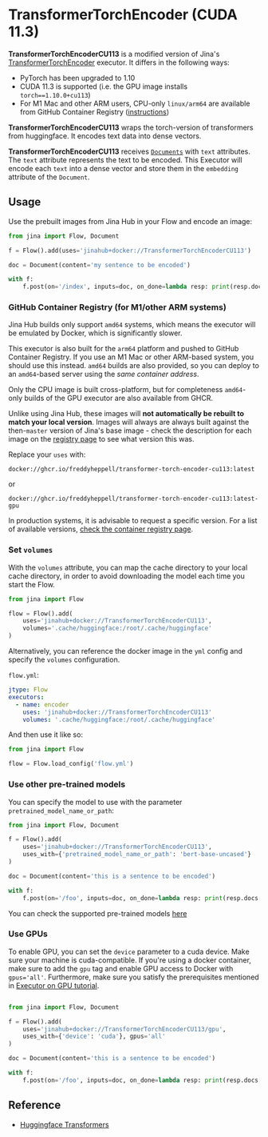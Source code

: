 # TransformerTorchEncoder (CUDA 11.3)

**TransformerTorchEncoderCU113** is a modified version of Jina's [TransformerTorchEncoder](https://github.com/jina-ai/executor-text-transformers-torch-encoder/) executor. It differs in the following ways:

* PyTorch has been upgraded to 1.10
* CUDA 11.3 is supported (i.e. the GPU image installs `torch==1.10.0+cu113`)
* For M1 Mac and other ARM users, CPU-only `linux/arm64` are available from GitHub Container Registry ([instructions](#github-container-registry-for-m1other-arm-systems))

**TransformerTorchEncoderCU113** wraps the torch-version of transformers from huggingface. It encodes text data into dense vectors.

**TransformerTorchEncoderCU113** receives [`Documents`](https://docs.jina.ai/fundamentals/document/) with `text` attributes.
The `text` attribute represents the text to be encoded. This Executor will encode each `text` into a dense vector and store them in the `embedding` attribute of the `Document`.


## Usage

Use the prebuilt images from Jina Hub in your Flow and encode an image:

```python
from jina import Flow, Document

f = Flow().add(uses='jinahub+docker://TransformerTorchEncoderCU113')

doc = Document(content='my sentence to be encoded')

with f:
    f.post(on='/index', inputs=doc, on_done=lambda resp: print(resp.docs[0].embedding))
```

### GitHub Container Registry (for M1/other ARM systems)

Jina Hub builds only support `amd64` systems, which means the executor will be emulated by Docker, which is significantly slower.

This executor is also built for the `arm64` platform and pushed to GitHub Container Registry. If you use an M1 Mac or other ARM-based system, you should use this instead. `amd64` builds are also provided, so you can deploy to an `amd64`-based server using the _same container address_.

Only the CPU image is built cross-platform, but for completeness `amd64`-only builds of the GPU executor are also available from GHCR.

Unlike using Jina Hub, these images will **not automatically be rebuilt to match your local version**. Images will always are always built against the then-`master` version of Jina's base image - check the description for each image on the [registry page](https://github.com/freddyheppell/executor-text-transformers-torch-encoder/pkgs/container/transformer-torch-encoder-cu113/versions?filters%5Bversion_type%5D=tagged) to see what version this was.

Replace your `uses` with:
```
docker://ghcr.io/freddyheppell/transformer-torch-encoder-cu113:latest
```
or
```
docker://ghcr.io/freddyheppell/transformer-torch-encoder-cu113:latest-gpu
```

In production systems, it is advisable to request a specific version. For a list of available versions, [check the container registry page](https://github.com/freddyheppell/executor-text-transformers-torch-encoder/pkgs/container/transformer-torch-encoder-cu113).

### Set `volumes`

With the `volumes` attribute, you can map the cache directory to your local cache directory, in order to avoid downloading 
the model each time you start the Flow.

```python
from jina import Flow

flow = Flow().add(
    uses='jinahub+docker://TransformerTorchEncoderCU113',
    volumes='.cache/huggingface:/root/.cache/huggingface'
)
```

Alternatively, you can reference the docker image in the `yml` config and specify the `volumes` configuration.

`flow.yml`:

```yaml
jtype: Flow
executors:
  - name: encoder
    uses: 'jinahub+docker://TransformerTorchEncoderCU113'
    volumes: '.cache/huggingface:/root/.cache/huggingface'
```

And then use it like so:
```python
from jina import Flow

flow = Flow.load_config('flow.yml')
```


### Use other pre-trained models
You can specify the model to use with the parameter `pretrained_model_name_or_path`:
```python
from jina import Flow, Document

f = Flow().add(
    uses='jinahub+docker://TransformerTorchEncoderCU113',
    uses_with={'pretrained_model_name_or_path': 'bert-base-uncased'}
)

doc = Document(content='this is a sentence to be encoded')

with f:
    f.post(on='/foo', inputs=doc, on_done=lambda resp: print(resp.docs[0].embedding))
```

You can check the supported pre-trained models [here](https://huggingface.co/transformers/pretrained_models.html)

### Use GPUs
To enable GPU, you can set the `device` parameter to a cuda device.
Make sure your machine is cuda-compatible.
If you're using a docker container, make sure to add the `gpu` tag and enable 
GPU access to Docker with `gpus='all'`.
Furthermore, make sure you satisfy the prerequisites mentioned in 
[Executor on GPU tutorial](https://docs.jina.ai/tutorials/gpu_executor/#prerequisites).

```python

from jina import Flow, Document

f = Flow().add(
    uses='jinahub+docker://TransformerTorchEncoderCU113/gpu',
    uses_with={'device': 'cuda'}, gpus='all'
)

doc = Document(content='this is a sentence to be encoded')

with f:
    f.post(on='/foo', inputs=doc, on_done=lambda resp: print(resp.docs[0].embedding))
```

## Reference
- [Huggingface Transformers](https://huggingface.co/transformers/pretrained_models.html)
